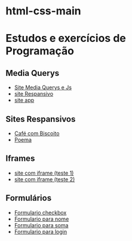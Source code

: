 # html-css-main
<h1>Estudos e exercícios de Programação </h1>

<h2>Media Querys</h2>
    <ul>
        <li><a href= "https://alvaro-queiroz.github.io/html-css-main/html-css-main/html/teste.site/mediaQuerys/ex001/estilo/Menuresp.html"> Site Media Querys e Js</a>
        <li><a href= "https://alvaro-queiroz.github.io/html-css-main//html-css-main/html/teste.site/mediaQuerys/ex003/MF.html"> site Respansivo </a>
        <li><a href= "https://alvaro-queiroz.github.io/html-css-main//html-css-main/html/teste.site/app-portifolio/teste-3.html "> site app</a>
    </ul>

<h2> Sites Respansivos </h2>
    <ul>
        <li><a href= "https://alvaro-queiroz.github.io/html-css-main//html-css-main/html/teste.site/CafecomBiscoito/cafecombiscoito.html ">Café com Biscoito</a>
        <li><a href= "https://alvaro-queiroz.github.io/html-css-main//html-css-main/html/teste.site/poema/poema.html "> Poema</a>
    </ul>
    
<h2>Iframes</h2>
    <ul>
        <li><a href= "https://alvaro-queiroz.github.io/html-css-main/html-css-main/html/teste.site/iframes/site.html"> site com iframe (teste 1) </a>
        <li><a href= " https://alvaro-queiroz.github.io/html-css-main/html-css-main/html/teste.site/iframes/iframes001.html"> site com iframe (teste 2) </a>
     </ul>

<h2> Formulários </h2>
    <ul>
        <li><a href= " https://alvaro-queiroz.github.io/html-css-main/html-css-main/html/teste.site/formulário/checkbox.html"> Formulario checkbox</a>
        <li><a href= " https://alvaro-queiroz.github.io/html-css-main/html-css-main/html/teste.site/formulário/formulário-2.html"> Formulario para nome </a>
        <li><a href= " https://alvaro-queiroz.github.io/html-css-main/html-css-main/html/teste.site/formulário/formulário.html"> Formulario para soma </a>
        <li><a href= " https://alvaro-queiroz.github.io/html-css-main/html-css-main/html/teste.site/formulário/login.html"> Formulario para login</a>
    </ul>

